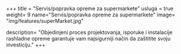 +++
title = "Servis/popravka opreme za supermarkete"
usluga = true
weight= 9
name="Servis/popravka opreme za supermarkete"
image= "img/features/superMarket.jpg"

description= "Objedinjeni proces projektovanja, isporuke i instalacije rashladne opreme garantuje vam najsigurniji način da zaštitite svoju investiciju."
+++